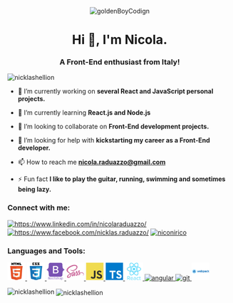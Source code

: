 <p align="center">
<img height="350px" width="700px" alt="goldenBoyCodign" src="https://c.tenor.com/D2H0hPltOdYAAAAd/golden-boy-fake-keyboard-programing-coding-paper-book.gif">
  </p>
<h1 align="center">Hi 👋, I'm Nicola.</h1>
<h3 align="center">A Front-End enthusiast from Italy!</h3>


<p align="left"> <img src="https://komarev.com/ghpvc/?username=nicklashellion&label=Profile%20views&color=0e75b6&style=flat" alt="nicklashellion" /> </p>

- 🔭 I’m currently working on **several React and JavaScript personal projects.**

- 🌱 I’m currently learning **React.js and Node.js**

- 👯 I’m looking to collaborate on **Front-End development projects.**

- 🤝 I’m looking for help with **kickstarting my career as a Front-End developer.**

- 📫 How to reach me **nicola.raduazzo@gmail.com**

- ⚡ Fun fact **I like to play the guitar, running, swimming and sometimes being lazy.**

<h3 align="left">Connect with me:</h3>
<p align="left">
<a href="https://linkedin.com/in/https://www.linkedin.com/in/nicolaraduazzo/" target="blank"><img align="center" src="https://raw.githubusercontent.com/rahuldkjain/github-profile-readme-generator/master/src/images/icons/Social/linked-in-alt.svg" alt="https://www.linkedin.com/in/nicolaraduazzo/" height="30" width="40" /></a>
<a href="https://fb.com/https://www.facebook.com/nicklas.raduazzo/" target="blank"><img align="center" src="https://raw.githubusercontent.com/rahuldkjain/github-profile-readme-generator/master/src/images/icons/Social/facebook.svg" alt="https://www.facebook.com/nicklas.raduazzo/" height="30" width="40" /></a>
<a href="https://instagram.com/niconirico" target="blank"><img align="center" src="https://raw.githubusercontent.com/rahuldkjain/github-profile-readme-generator/master/src/images/icons/Social/instagram.svg" alt="niconirico" height="30" width="40" /></a>
</p>

<h3 align="left">Languages and Tools:</h3>
<p align="left"> 
<a href="https://www.w3.org/html/" target="_blank" rel="noreferrer"> <img src="https://raw.githubusercontent.com/devicons/devicon/master/icons/html5/html5-original-wordmark.svg" alt="html5" width="40" height="40"/> </a> <a href="https://www.w3schools.com/css/" target="_blank" rel="noreferrer"> <img src="https://raw.githubusercontent.com/devicons/devicon/master/icons/css3/css3-original-wordmark.svg" alt="css3" width="40" height="40"/> </a> <a href="https://getbootstrap.com" target="_blank" rel="noreferrer"> <img src="https://raw.githubusercontent.com/devicons/devicon/master/icons/bootstrap/bootstrap-plain-wordmark.svg" alt="bootstrap" width="40" height="40"/> </a> <a href="https://sass-lang.com" target="_blank" rel="noreferrer"> <img src="https://raw.githubusercontent.com/devicons/devicon/master/icons/sass/sass-original.svg" alt="sass" width="40" height="40"/> </a> <a href="https://developer.mozilla.org/en-US/docs/Web/JavaScript" target="_blank" rel="noreferrer"> <img src="https://raw.githubusercontent.com/devicons/devicon/master/icons/javascript/javascript-original.svg" alt="javascript" width="40" height="40"/> </a> <a href="https://www.typescriptlang.org/" target="_blank" rel="noreferrer"> <img src="https://raw.githubusercontent.com/devicons/devicon/master/icons/typescript/typescript-original.svg" alt="typescript" width="40" height="40"/> </a> <a href="https://reactjs.org/" target="_blank" rel="noreferrer"> <img src="https://raw.githubusercontent.com/devicons/devicon/master/icons/react/react-original-wordmark.svg" alt="react" width="40" height="40"/> </a> <a href="https://angular.io" target="_blank" rel="noreferrer"> <img src="https://angular.io/assets/images/logos/angular/angular.svg" alt="angular" width="40" height="40"/> </a>   <a href="https://git-scm.com/" target="_blank" rel="noreferrer"> <img src="https://www.vectorlogo.zone/logos/git-scm/git-scm-icon.svg" alt="git" width="40" height="40"/> </a> <a href="https://webpack.js.org" target="_blank" rel="noreferrer"> <img src="https://raw.githubusercontent.com/devicons/devicon/d00d0969292a6569d45b06d3f350f463a0107b0d/icons/webpack/webpack-original-wordmark.svg" alt="webpack" width="40" height="40"/> </a> </p>

<p><img align="left" src="https://github-readme-stats.vercel.app/api/top-langs?username=nicklashellion&show_icons=true&locale=en&layout=compact" alt="nicklashellion" /></p> <p>&nbsp;<img align="center" src="https://github-readme-stats.vercel.app/api?username=nicklashellion&show_icons=true&locale=en" alt="nicklashellion" /></p>
